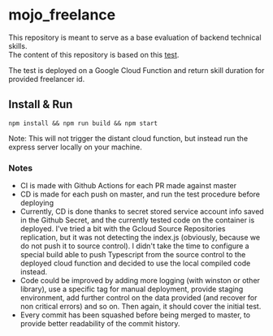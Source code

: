 # mojo_freelance

This repository is meant to serve as a base evaluation of backend technical skills.  
The content of this repository is based on this [test](https://www.notion.so/Web-Backend-Async-Technical-Test-e7fc040642d04fd3b44a70410e89ccb0).

The test is deployed on a Google Cloud Function and return skill duration for provided freelancer id.

## Install & Run

`npm install && npm run build && npm start`

Note: This will not trigger the distant cloud function, but instead run the express server locally on your machine.

### Notes

- CI is made with Github Actions for each PR made against master
- CD is made for each push on master, and run the test procedure before deploying
- Currently, CD is done thanks to secret stored service account info saved in the Github Secret, and the currently tested code on the container is deployed. I've tried a bit with the Gcloud Source Repositories replication, but it was not detecting the index.js (obviously, because we do not push it to source control). I didn't take the time to configure a special build able to push Typescript from the source control to the deployed cloud function and decided to use the local compiled code instead.
- Code could be improved by adding more logging (with winston or other library), use a specific tag for manual deployment, provide staging environment, add further control on the data provided (and recover for non critical errors) and so on. Then again, it should cover the initial test.
- Every commit has been squashed before being merged to master, to provide better readability of the commit history.

